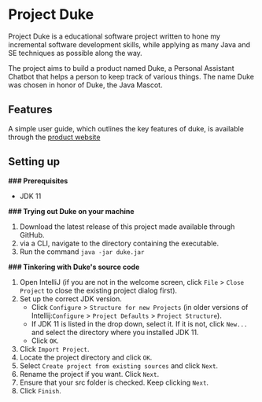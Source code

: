 # Project Duke

Project Duke is a educational software project written to hone my incremental software development skills, while applying as many Java and SE techniques as possible along the way.

The project aims to build a product named Duke, a Personal Assistant Chatbot that helps a person to keep track of various things. The name Duke was chosen in honor of Duke, the Java Mascot.

## Features

A simple user guide, which outlines the key features of duke, is available through the [product website](https://hemanshugandhi.github.io/duke/)

## Setting up

**### Prerequisites**

* JDK 11

**### Trying out Duke on your machine**
1. Download the latest release of this project made available through GitHub.
1. via a CLI, navigate to the directory containing the executable. 
1. Run the command `java -jar duke.jar`

**### Tinkering with Duke's source code**
1. Open IntelliJ (if you are not in the welcome screen, click `File` > `Close Project` to close the existing project dialog first).
1. Set up the correct JDK version.
   * Click `Configure` > `Structure for new Projects` (in older versions of Intellij:`Configure` > `Project Defaults` > `Project Structure`).
   * If JDK 11 is listed in the drop down, select it. If it is not, click `New...` and select the directory where you installed JDK 11.
   * Click `OK`.
1. Click `Import Project`.
1. Locate the project directory and click `OK`.
1. Select `Create project from existing sources` and click `Next`.
1. Rename the project if you want. Click `Next`.
1. Ensure that your src folder is checked. Keep clicking `Next`.
1. Click `Finish`.

